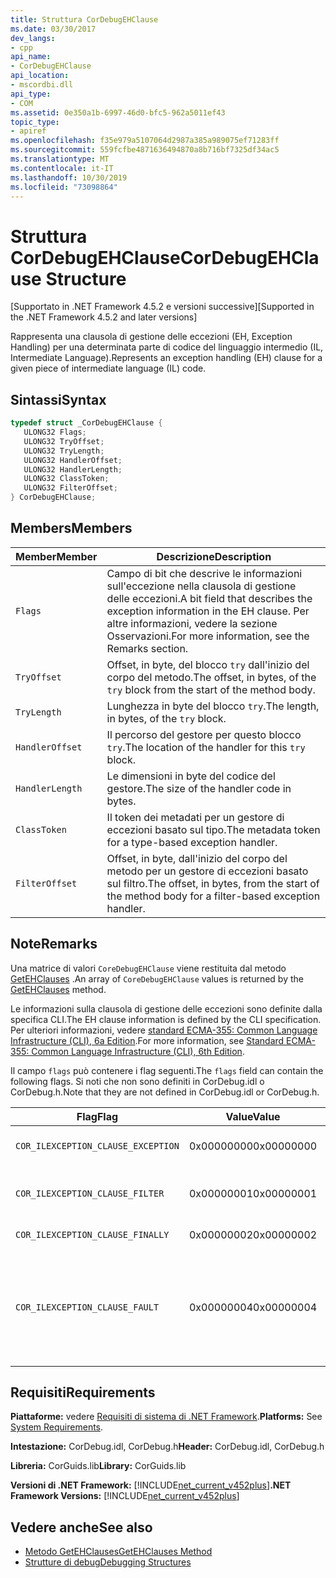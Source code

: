 ```yaml
---
title: Struttura CorDebugEHClause
ms.date: 03/30/2017
dev_langs:
- cpp
api_name:
- CorDebugEHClause
api_location:
- mscordbi.dll
api_type:
- COM
ms.assetid: 0e350a1b-6997-46d0-bfc5-962a5011ef43
topic_type:
- apiref
ms.openlocfilehash: f35e979a5107064d2987a385a989075ef71283ff
ms.sourcegitcommit: 559fcfbe4871636494870a8b716bf7325df34ac5
ms.translationtype: MT
ms.contentlocale: it-IT
ms.lasthandoff: 10/30/2019
ms.locfileid: "73098864"
---
```

# <a name="cordebugehclause-structure"></a><span data-ttu-id="f98be-102">Struttura CorDebugEHClause</span><span class="sxs-lookup"><span data-stu-id="f98be-102">CorDebugEHClause Structure</span></span>
<span data-ttu-id="f98be-103">[Supportato in .NET Framework 4.5.2 e versioni successive]</span><span class="sxs-lookup"><span data-stu-id="f98be-103">[Supported in the .NET Framework 4.5.2 and later versions]</span></span>  
  
 <span data-ttu-id="f98be-104">Rappresenta una clausola di gestione delle eccezioni (EH, Exception Handling) per una determinata parte di codice del linguaggio intermedio (IL, Intermediate Language).</span><span class="sxs-lookup"><span data-stu-id="f98be-104">Represents an exception handling (EH) clause for a given piece of intermediate language (IL) code.</span></span>  
  
## <a name="syntax"></a><span data-ttu-id="f98be-105">Sintassi</span><span class="sxs-lookup"><span data-stu-id="f98be-105">Syntax</span></span>  
  
```cpp
typedef struct _CorDebugEHClause {  
   ULONG32 Flags;  
   ULONG32 TryOffset;  
   ULONG32 TryLength;  
   ULONG32 HandlerOffset;  
   ULONG32 HandlerLength;  
   ULONG32 ClassToken;  
   ULONG32 FilterOffset;  
} CorDebugEHClause;  
```  
  
## <a name="members"></a><span data-ttu-id="f98be-106">Members</span><span class="sxs-lookup"><span data-stu-id="f98be-106">Members</span></span>  
  
|<span data-ttu-id="f98be-107">Member</span><span class="sxs-lookup"><span data-stu-id="f98be-107">Member</span></span>|<span data-ttu-id="f98be-108">Descrizione</span><span class="sxs-lookup"><span data-stu-id="f98be-108">Description</span></span>|  
|------------|-----------------|  
|`Flags`|<span data-ttu-id="f98be-109">Campo di bit che descrive le informazioni sull'eccezione nella clausola di gestione delle eccezioni.</span><span class="sxs-lookup"><span data-stu-id="f98be-109">A bit field that describes the exception information in the EH clause.</span></span> <span data-ttu-id="f98be-110">Per altre informazioni, vedere la sezione Osservazioni.</span><span class="sxs-lookup"><span data-stu-id="f98be-110">For more information, see the Remarks section.</span></span>|  
|`TryOffset`|<span data-ttu-id="f98be-111">Offset, in byte, del blocco `try` dall'inizio del corpo del metodo.</span><span class="sxs-lookup"><span data-stu-id="f98be-111">The offset, in bytes, of the `try` block from the start of the method body.</span></span>|  
|`TryLength`|<span data-ttu-id="f98be-112">Lunghezza in byte del blocco `try`.</span><span class="sxs-lookup"><span data-stu-id="f98be-112">The length, in bytes, of the `try` block.</span></span>|  
|`HandlerOffset`|<span data-ttu-id="f98be-113">Il percorso del gestore per questo blocco `try`.</span><span class="sxs-lookup"><span data-stu-id="f98be-113">The location of the handler for this `try` block.</span></span>|  
|`HandlerLength`|<span data-ttu-id="f98be-114">Le dimensioni in byte del codice del gestore.</span><span class="sxs-lookup"><span data-stu-id="f98be-114">The size of the handler code in bytes.</span></span>|  
|`ClassToken`|<span data-ttu-id="f98be-115">Il token dei metadati per un gestore di eccezioni basato sul tipo.</span><span class="sxs-lookup"><span data-stu-id="f98be-115">The metadata token for a type-based exception handler.</span></span>|  
|`FilterOffset`|<span data-ttu-id="f98be-116">Offset, in byte, dall'inizio del corpo del metodo per un gestore di eccezioni basato sul filtro.</span><span class="sxs-lookup"><span data-stu-id="f98be-116">The offset, in bytes, from the start of the method body for a filter-based exception handler.</span></span>|  
  
## <a name="remarks"></a><span data-ttu-id="f98be-117">Note</span><span class="sxs-lookup"><span data-stu-id="f98be-117">Remarks</span></span>  
 <span data-ttu-id="f98be-118">Una matrice di valori `CoreDebugEHClause` viene restituita dal metodo [GetEHClauses](../../../../docs/framework/unmanaged-api/debugging/icordebugilcode-getehclauses-method.md) .</span><span class="sxs-lookup"><span data-stu-id="f98be-118">An array of `CoreDebugEHClause` values is returned by the [GetEHClauses](../../../../docs/framework/unmanaged-api/debugging/icordebugilcode-getehclauses-method.md) method.</span></span>  
  
 <span data-ttu-id="f98be-119">Le informazioni sulla clausola di gestione delle eccezioni sono definite dalla specifica CLI.</span><span class="sxs-lookup"><span data-stu-id="f98be-119">The EH clause information is defined by the CLI specification.</span></span> <span data-ttu-id="f98be-120">Per ulteriori informazioni, vedere [standard ECMA-355: Common Language Infrastructure (CLI), 6a Edition](https://www.ecma-international.org/publications/standards/Ecma-335.htm).</span><span class="sxs-lookup"><span data-stu-id="f98be-120">For more information, see [Standard ECMA-355: Common Language Infrastructure (CLI), 6th Edition](https://www.ecma-international.org/publications/standards/Ecma-335.htm).</span></span>  
  
 <span data-ttu-id="f98be-121">Il campo `flags` può contenere i flag seguenti.</span><span class="sxs-lookup"><span data-stu-id="f98be-121">The `flags` field can contain the following flags.</span></span> <span data-ttu-id="f98be-122">Si noti che non sono definiti in CorDebug.idl o CorDebug.h.</span><span class="sxs-lookup"><span data-stu-id="f98be-122">Note that they are not defined in CorDebug.idl or CorDebug.h.</span></span>  
  
|<span data-ttu-id="f98be-123">Flag</span><span class="sxs-lookup"><span data-stu-id="f98be-123">Flag</span></span>|<span data-ttu-id="f98be-124">Value</span><span class="sxs-lookup"><span data-stu-id="f98be-124">Value</span></span>|<span data-ttu-id="f98be-125">Descrizione</span><span class="sxs-lookup"><span data-stu-id="f98be-125">Description</span></span>|  
|----------|-----------|-----------------|  
|`COR_ILEXCEPTION_CLAUSE_EXCEPTION`|<span data-ttu-id="f98be-126">0x00000000</span><span class="sxs-lookup"><span data-stu-id="f98be-126">0x00000000</span></span>|<span data-ttu-id="f98be-127">Clausola dell'eccezione tipizzata.</span><span class="sxs-lookup"><span data-stu-id="f98be-127">A typed exception clause.</span></span>|  
|`COR_ILEXCEPTION_CLAUSE_FILTER`|<span data-ttu-id="f98be-128">0x00000001</span><span class="sxs-lookup"><span data-stu-id="f98be-128">0x00000001</span></span>|<span data-ttu-id="f98be-129">Clausola del gestore e del filtro eccezioni.</span><span class="sxs-lookup"><span data-stu-id="f98be-129">An exception filter and handler clause.</span></span>|  
|`COR_ILEXCEPTION_CLAUSE_FINALLY`|<span data-ttu-id="f98be-130">0x00000002</span><span class="sxs-lookup"><span data-stu-id="f98be-130">0x00000002</span></span>|<span data-ttu-id="f98be-131">Clausola `finally`.</span><span class="sxs-lookup"><span data-stu-id="f98be-131">A `finally` clause.</span></span>|  
|`COR_ILEXCEPTION_CLAUSE_FAULT`|<span data-ttu-id="f98be-132">0x00000004</span><span class="sxs-lookup"><span data-stu-id="f98be-132">0x00000004</span></span>|<span data-ttu-id="f98be-133">Clausola fault (una clausola `finally` che viene chiamata solo quando viene generata un'eccezione).</span><span class="sxs-lookup"><span data-stu-id="f98be-133">A fault clause (a `finally` clause that is called only when an exception is thrown).</span></span>|  
  
## <a name="requirements"></a><span data-ttu-id="f98be-134">Requisiti</span><span class="sxs-lookup"><span data-stu-id="f98be-134">Requirements</span></span>  
 <span data-ttu-id="f98be-135">**Piattaforme:** vedere [Requisiti di sistema di .NET Framework](../../../../docs/framework/get-started/system-requirements.md).</span><span class="sxs-lookup"><span data-stu-id="f98be-135">**Platforms:** See [System Requirements](../../../../docs/framework/get-started/system-requirements.md).</span></span>  
  
 <span data-ttu-id="f98be-136">**Intestazione:** CorDebug.idl, CorDebug.h</span><span class="sxs-lookup"><span data-stu-id="f98be-136">**Header:** CorDebug.idl, CorDebug.h</span></span>  
  
 <span data-ttu-id="f98be-137">**Libreria:** CorGuids.lib</span><span class="sxs-lookup"><span data-stu-id="f98be-137">**Library:** CorGuids.lib</span></span>  
  
 <span data-ttu-id="f98be-138">**Versioni di .NET Framework:** [!INCLUDE[net_current_v452plus](../../../../includes/net-current-v452plus-md.md)]</span><span class="sxs-lookup"><span data-stu-id="f98be-138">**.NET Framework Versions:** [!INCLUDE[net_current_v452plus](../../../../includes/net-current-v452plus-md.md)]</span></span>  
  
## <a name="see-also"></a><span data-ttu-id="f98be-139">Vedere anche</span><span class="sxs-lookup"><span data-stu-id="f98be-139">See also</span></span>

- [<span data-ttu-id="f98be-140">Metodo GetEHClauses</span><span class="sxs-lookup"><span data-stu-id="f98be-140">GetEHClauses Method</span></span>](../../../../docs/framework/unmanaged-api/debugging/icordebugilcode-getehclauses-method.md)
- [<span data-ttu-id="f98be-141">Strutture di debug</span><span class="sxs-lookup"><span data-stu-id="f98be-141">Debugging Structures</span></span>](../../../../docs/framework/unmanaged-api/debugging/debugging-structures.md)
